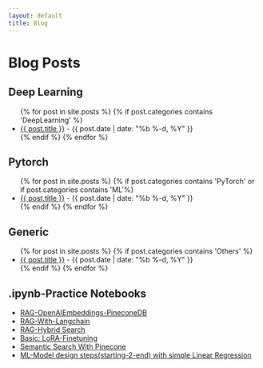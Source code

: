 ```yaml
---
layout: default
title: Blog
---
```


# Blog Posts

<h2>Deep Learning</h2>
<ul class="blog-listing">
{% for post in site.posts %}
    {% if post.categories contains 'DeepLearning' %}
    <li><a href="{{ post.url | absolute_url }}" target="_blank">{{ post.title }}</a> - {{ post.date | date: "%b %-d, %Y" }}</li>
    {% endif %}
{% endfor %}
</ul>

<h2>Pytorch</h2>
<ul class="blog-listing">
{% for post in site.posts %}
    {% if post.categories contains 'PyTorch' or if post.categories contains 'ML'%}
    <li><a href="{{ post.url | absolute_url }}" target="_blank">{{ post.title }}</a> - {{ post.date | date: "%b %-d, %Y" }}</li>
    {% endif %}
{% endfor %}
</ul>

<h2>Generic</h2>
<ul class="blog-listing">
{% for post in site.posts %}
    {% if post.categories contains 'Others' %}
    <li><a href="{{ post.url | absolute_url }}" target="_blank">{{ post.title }}</a> - {{ post.date | date: "%b %-d, %Y" }}</li>
    {% endif %}
{% endfor %}
</ul>

## .ipynb-Practice Notebooks
 - [RAG-OpenAIEmbeddings-PineconeDB](https://github.com/05satyam/large_language_models/blob/main/rag/rag_openai_embedding_and_pinecone.ipynb)
- [RAG-With-Langchain](https://github.com/05satyam/large_language_models/blob/main/rag/rag_with_langchain.ipynb)
- [RAG-Hybrid Search](https://github.com/05satyam/large_language_models/blob/main/rag/HybridSearch.ipynb)
- [Basic: LoRA-Finetuning](https://github.com/05satyam/large_language_models/blob/main/Simple_LoRA.ipynb)
- [Semantic Search With Pinecone ](https://github.com/05satyam/large_language_models/blob/main/Semantic_Search_With_Pinecone.ipynb)
- [ML-Model design steps(starting-2-end) with simple Linear Regression](https://github.com/05satyam/blogs/blob/main/PredictionModelDesignWithStepAndExample.ipynb)
